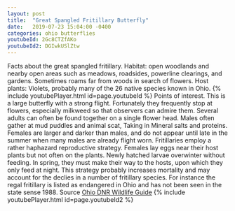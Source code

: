 ```yaml
---
layout: post
title:  "Great Spangled Fritillary Butterfly"
date:   2019-07-23 15:04:00 -0400
categories: ohio butterflies
youtubeId: 2Gc8CTZfAKo
youtubeId2: DGIwkUSlZtw 
---
```

Facts about the great spangled fritillary. Habitat: open woodlands and nearby open areas such as meadows, roadsides, powerline clearings, and gardens. Sometimes roams far from woods in search of flowers. Host plants: Violets, probably many of the 26 native species known in Ohio. 
{% include youtubePlayer.html id=page.youtubeId %}
Points of interest. This is a large butterfly with a strong flight. Fortunately they frequently stop at flowers, especially milkweed so that observers can admire them. Several adults can often be found together on a single flower head. Males often gather at mud puddles and animal scat, Taking in Mineral salts and proteins. Females are larger and darker than males, and do not appear until late in the summer when many males are already flight worn. Fritillaries employ a rather haphazard reproductive strategy. Females lay eggs near their host plants but not often on the plants. Newly hatched larvae overwinter without feeding. In spring, they must make their way to the hosts, upon which they only feed at night. This strategy probably increases mortality and may account for the declies in a number of fritillary species. For instance the regal fritillary is listed as endangered in Ohio and has not been seen in the state sense 1988.
Source [Ohio DNR Wildlife Guide](http://wildlife.ohiodnr.gov/species-and-habitats/species-guide-index/butterflies-skippers/great-spangled-fritillary)
{% include youtubePlayer.html id=page.youtubeId2 %}         

